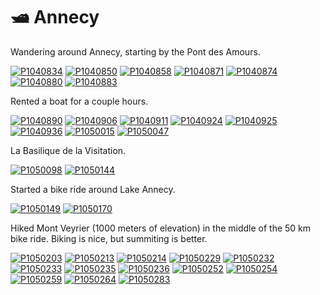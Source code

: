 # 🛥 Annecy

Wandering around Annecy, starting by the Pont des Amours.

[![P1040834](/photos/hd/P1040834.jpg)](/photos/P1040834.md)
[![P1040850](/photos/hd/P1040850.jpg)](/photos/P1040850.md)
[![P1040858](/photos/hd/P1040858.jpg)](/photos/P1040858.md)
[![P1040871](/photos/hd/P1040871.jpg)](/photos/P1040871.md)
[![P1040874](/photos/hd/P1040874.jpg)](/photos/P1040874.md)
[![P1040880](/photos/hd/P1040880.jpg)](/photos/P1040880.md)
[![P1040883](/photos/hd/P1040883.jpg)](/photos/P1040883.md)

Rented a boat for a couple hours.

[![P1040890](/photos/hd/P1040890.jpg)](/photos/P1040890.md)
[![P1040906](/photos/hd/P1040906.jpg)](/photos/P1040906.md)
[![P1040911](/photos/hd/P1040911.jpg)](/photos/P1040911.md)
[![P1040924](/photos/hd/P1040924.jpg)](/photos/P1040924.md)
[![P1040925](/photos/hd/P1040925.jpg)](/photos/P1040925.md)
[![P1040936](/photos/hd/P1040936.jpg)](/photos/P1040936.md)
[![P1050015](/photos/hd/P1050015.jpg)](/photos/P1050015.md)
[![P1050047](/photos/hd/P1050047.jpg)](/photos/P1050047.md)

La Basilique de la Visitation.

[![P1050098](/photos/hd/P1050098.jpg)](/photos/P1050098.md)
[![P1050144](/photos/hd/P1050144.jpg)](/photos/P1050144.md)

Started a bike ride around Lake Annecy.

[![P1050149](/photos/hd/P1050149.jpg)](/photos/P1050149.md)
[![P1050170](/photos/hd/P1050170.jpg)](/photos/P1050170.md)

Hiked Mont Veyrier (1000 meters of elevation) in the middle of the 50 km
bike ride. Biking is nice, but summiting is better.

[![P1050203](/photos/hd/P1050203.jpg)](/photos/P1050203.md)
[![P1050213](/photos/hd/P1050213.jpg)](/photos/P1050213.md)
[![P1050214](/photos/hd/P1050214.jpg)](/photos/P1050214.md)
[![P1050229](/photos/hd/P1050229.jpg)](/photos/P1050229.md)
[![P1050232](/photos/hd/P1050232.jpg)](/photos/P1050232.md)
[![P1050233](/photos/hd/P1050233.jpg)](/photos/P1050233.md)
[![P1050235](/photos/hd/P1050235.jpg)](/photos/P1050235.md)
[![P1050236](/photos/hd/P1050236.jpg)](/photos/P1050236.md)
[![P1050252](/photos/hd/P1050252.jpg)](/photos/P1050252.md)
[![P1050254](/photos/hd/P1050254.jpg)](/photos/P1050254.md)
[![P1050259](/photos/hd/P1050259.jpg)](/photos/P1050259.md)
[![P1050264](/photos/hd/P1050264.jpg)](/photos/P1050264.md)
[![P1050283](/photos/hd/P1050283.jpg)](/photos/P1050283.md)
